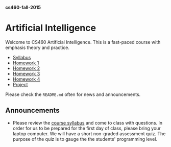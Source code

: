 **cs460-fall-2015**

# Artificial Intelligence

Welcome to CS460 Artificial Intelligence. This is a fast-paced course with emphasis theory and practice.

* [Syllabus](Syllabus.md)
* [Homework 1](homeworks/homework1.md)
* [Homework 2](homeworks/homework2.md)
* [Homework 3](homeworks/homework3.md)
* [Homework 4](homeworks/homework4.md)
* [Project](final-project/project.md)

Please check the `README.md` often for news and announcements.

## Announcements

* Please review the [course syllabus](Syllabus.md) and come to class with questions.  In order for us to be prepared for the first day of class, please bring your laptop computer.  We will have a short non-graded assessment quiz.  The purpose of the quiz is to gauge the the students' programming level.
